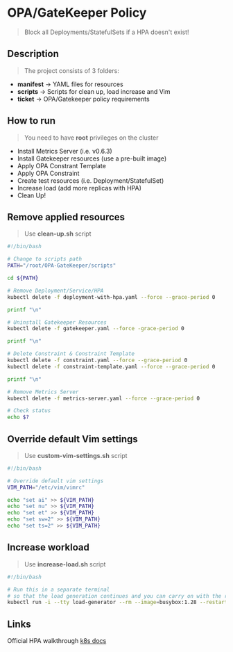 # OPA/GateKeeper Policy
> Block all Deployments/StatefulSets if a HPA doesn't exist!

## Description
> The project consists of 3 folders:
- **manifest** -> YAML files for resources
- **scripts** -> Scripts for clean up, load increase and Vim
- **ticket** -> OPA/Gatekeeper policy requirements

## How to run
> You need to have **root** privileges on the cluster

- Install Metrics Server (i.e. v0.6.3)
- Install Gatekeeper resources (use a pre-built image)
- Apply OPA Constrant Template
- Apply OPA Constraint
- Create test resources (i.e. Deployment/StatefulSet)
- Increase load (add more replicas with HPA)
- Clean Up!

## Remove applied resources
> Use **clean-up.sh** script

```bash
#!/bin/bash

# Change to scripts path
PATH="/root/OPA-GateKeeper/scripts"

cd ${PATH}

# Remove Deployment/Service/HPA
kubectl delete -f deployment-with-hpa.yaml --force --grace-period 0

printf "\n"

# Uninstall Gatekeeper Resources
kubectl delete -f gatekeeper.yaml --force -grace-period 0

printf "\n"

# Delete Constraint & Constraint Template
kubectl delete -f constraint.yaml --force --grace-period 0
kubectl delete -f constraint-template.yaml --force --grace-period 0

printf "\n"

# Remove Metrics Server
kubectl delete -f metrics-server.yaml --force --grace-period 0

# Check status
echo $?
```

## Override default Vim settings
> Use **custom-vim-settings.sh** script

```bash
#!/bin/bash

# Override default vim settings
VIM_PATH="/etc/vim/vimrc"

echo "set ai" >> ${VIM_PATH}
echo "set nu" >> ${VIM_PATH}
echo "set et" >> ${VIM_PATH}
echo "set sw=2" >> ${VIM_PATH}
echo "set ts=2" >> ${VIM_PATH}
```

## Increase workload
> Use **increase-load.sh** script

```bash
#!/bin/bash

# Run this in a separate terminal
# so that the load generation continues and you can carry on with the rest of the steps
kubectl run -i --tty load-generator --rm --image=busybox:1.28 --restart=Never -- /bin/sh -c "while sleep 0.01; do wget -q -O- http://php-apache; done"
```

## Links
Official HPA walkthrough [k8s docs](https://kubernetes.io/docs/tasks/run-application/horizontal-pod-autoscale-walkthrough/)

